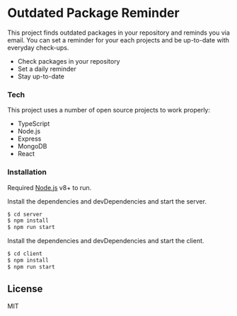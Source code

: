 # Outdated Package Reminder

This project finds outdated packages in your repository and reminds you via email. You can set a reminder for your each projects and be up-to-date with everyday check-ups.

  - Check packages in your repository
  - Set a daily reminder
  - Stay up-to-date

### Tech

This project uses a number of open source projects to work properly:

* TypeScript
* Node.js
* Express
* MongoDB
* React

### Installation

Required [Node.js](https://nodejs.org/) v8+ to run.

Install the dependencies and devDependencies and start the server.

```sh
$ cd server
$ npm install
$ npm run start
```

Install the dependencies and devDependencies and start the client.

```sh
$ cd client
$ npm install
$ npm run start
```

License
----

MIT
